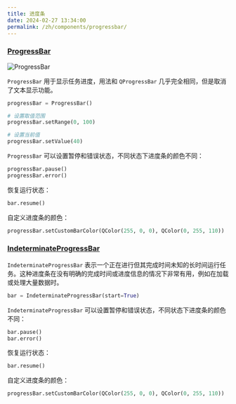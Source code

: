 ```yaml
---
title: 进度条
date: 2024-02-27 13:34:00
permalink: /zh/components/progressbar/
---
```


### [ProgressBar](https://pyqt-fluent-widgets.readthedocs.io/zh-cn/latest/autoapi/qfluentwidgets/components/widgets/progress_bar/index.html)

![ProgressBar](/img/components/progressbar/ProgressBar.png)

`ProgressBar` 用于显示任务进度，用法和 `QProgressBar` 几乎完全相同，但是取消了文本显示功能。

```python
progressBar = ProgressBar()

# 设置取值范围
progressBar.setRange(0, 100)

# 设置当前值
progressBar.setValue(40)
```

`ProgressBar` 可以设置暂停和错误状态，不同状态下进度条的颜色不同：
```python
progressBar.pause()
progressBar.error()
```

恢复运行状态：
```python
bar.resume()
```

自定义进度条的颜色：
```python
progressBar.setCustomBarColor(QColor(255, 0, 0), QColor(0, 255, 110))
```

### [IndeterminateProgressBar](https://pyqt-fluent-widgets.readthedocs.io/zh-cn/latest/autoapi/qfluentwidgets/components/widgets/progress_bar/index.html#qfluentwidgets.components.widgets.progress_bar.IndeterminateProgressBar)

`IndeterminateProgressBar` 表示一个正在进行但其完成时间未知的长时间运行任务。这种进度条在没有明确的完成时间或进度信息的情况下非常有用，例如在加载或处理大量数据时。

```python
bar = IndeterminateProgressBar(start=True)
```

`IndeterminateProgressBar` 可以设置暂停和错误状态，不同状态下进度条的颜色不同：
```python
bar.pause()
bar.error()
```

恢复运行状态：
```python
bar.resume()
```

自定义进度条的颜色：
```python
progressBar.setCustomBarColor(QColor(255, 0, 0), QColor(0, 255, 110))
```